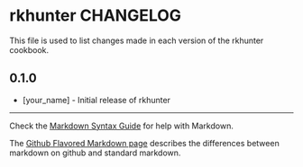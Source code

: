 rkhunter CHANGELOG
==================

This file is used to list changes made in each version of the rkhunter cookbook.

0.1.0
-----
- [your_name] - Initial release of rkhunter

- - -
Check the [Markdown Syntax Guide](http://daringfireball.net/projects/markdown/syntax) for help with Markdown.

The [Github Flavored Markdown page](http://github.github.com/github-flavored-markdown/) describes the differences between markdown on github and standard markdown.
